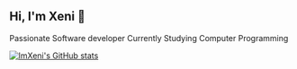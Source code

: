 ## Hi, I'm Xeni 👋

Passionate Software developer
Currently Studying Computer Programming

[![ImXeni's GitHub stats](https://github-readme-stats.vercel.app/api?username=ImXeni)](https://github.com/ImXeni/github-readme-stats&show_icons=true&theme=dark)
